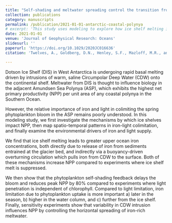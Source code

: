 ```yaml
---
title: "Self-shading and meltwater spreading control the transition from light to iron limitation in an Antarctic coastal polynya"
collection: publications
category: manuscripts
permalink: /publication/2021-01-01-antarctic-coastal-polynya
# excerpt: 'This study uses modeling to explore how ice shelf melting influences nutrient supply and phytoplankton productivity in the Amundsen Sea Polynya, identifying key feedbacks and drivers of iron and light limitation.'
date: 2021-01-01
venue: 'Journal of Geophysical Research: Oceans'
slidesurl: ''
paperurl: 'https://doi.org/10.1029/2020JC016636'
citation: 'Twelves, A., Goldberg, D.N., Henley, S.F., Mazloff, M.R., and Jones, D.C. (2021). "Self-shading and meltwater spreading control the transition from light to iron limitation in an Antarctic coastal polynya." <i>Journal of Geophysical Research: Oceans</i>, 126, e2020JC016636. <a href="https://doi.org/10.1029/2020JC016636">https://doi.org/10.1029/2020JC016636</a>'

---
```

Dotson Ice Shelf (DIS) in West Antarctica is undergoing rapid basal melting driven by intrusions of warm, saline Circumpolar Deep Water (CDW) onto the continental shelf. Meltwater from DIS is thought to influence biology in the adjacent Amundsen Sea Polynya (ASP), which exhibits the highest net primary productivity (NPP) per unit area of any coastal polynya in the Southern Ocean. 

However, the relative importance of iron and light in colimiting the spring phytoplankton bloom in the ASP remains poorly understood. In this modeling study, we first investigate the mechanisms by which ice shelves impact NPP, then map spatio-temporal patterns in iron-light colimitation, and finally examine the environmental drivers of iron and light supply. 

We find that ice shelf melting leads to greater upper ocean iron concentrations, both directly due to release of iron from sediments entrained at the glacier bed, and indirectly via a buoyancy-driven overturning circulation which pulls iron from CDW to the surface. Both of these mechanisms increase NPP compared to experiments where ice shelf melt is suppressed. 

We then show that the phytoplankton self-shading feedback delays the bloom and reduces peak NPP by 80% compared to experiments where light penetration is independent of chlorophyll. Compared to light limitation, iron limitation due to phytoplankton uptake is more important a) later in the season, b) higher in the water column, and c) further from the ice shelf. Finally, sensitivity experiments show that variability in CDW intrusion influences NPP by controlling the horizontal spreading of iron-rich meltwater.
